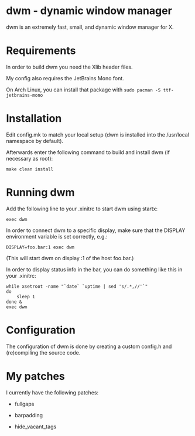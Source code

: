 # dwm - dynamic window manager

dwm is an extremely fast, small, and dynamic window manager for X.


# Requirements

In order to build dwm you need the Xlib header files.

My config also requires the JetBrains Mono font.

On Arch Linux, you can install that package with `sudo pacman -S ttf-jetbrains-mono`

# Installation

Edit config.mk to match your local setup (dwm is installed into
the /usr/local namespace by default).

Afterwards enter the following command to build and install dwm (if
necessary as root):

    make clean install


# Running dwm

Add the following line to your .xinitrc to start dwm using startx:

    exec dwm

In order to connect dwm to a specific display, make sure that
the DISPLAY environment variable is set correctly, e.g.:

    DISPLAY=foo.bar:1 exec dwm

(This will start dwm on display :1 of the host foo.bar.)

In order to display status info in the bar, you can do something
like this in your .xinitrc:

    while xsetroot -name "`date` `uptime | sed 's/.*,//'`"
    do
    	sleep 1
    done &
    exec dwm


# Configuration

The configuration of dwm is done by creating a custom config.h
and (re)compiling the source code.

# My patches

I currently have the following patches:

* fullgaps

* barpadding

* hide_vacant_tags
